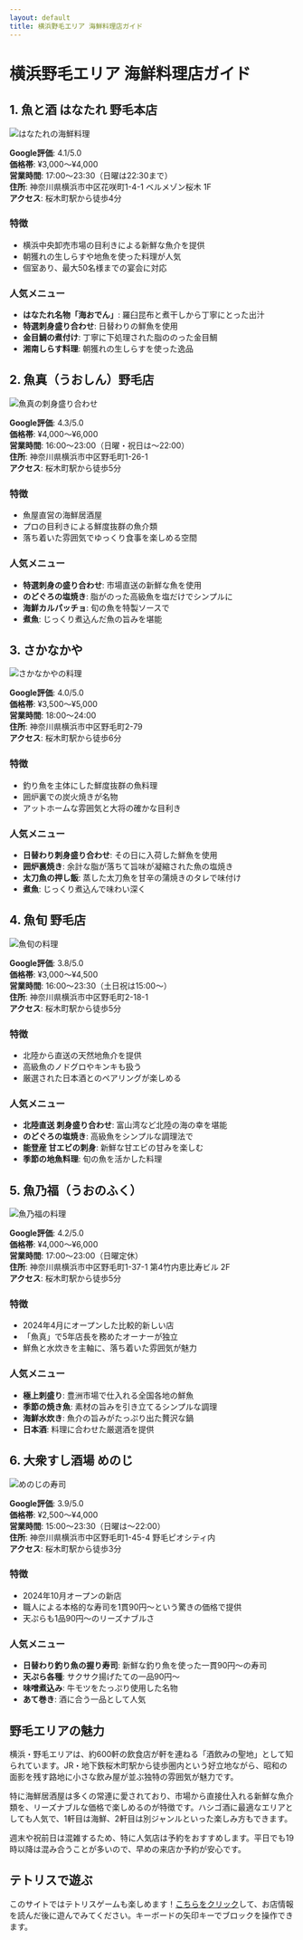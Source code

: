 ```yaml
---
layout: default
title: 横浜野毛エリア 海鮮料理店ガイド
---
```


# 横浜野毛エリア 海鮮料理店ガイド

## 1. 魚と酒 はなたれ 野毛本店
![はなたれの海鮮料理](https://s3-ap-northeast-1.amazonaws.com/thegate/2021/08/19/10/38/30/Hanatare-Noge-Honten-sashimi.jpg)

**Google評価**: 4.1/5.0  
**価格帯**: ¥3,000〜¥4,000  
**営業時間**: 17:00〜23:30（日曜は22:30まで）  
**住所**: 神奈川県横浜市中区花咲町1-4-1 ベルメゾン桜木 1F  
**アクセス**: 桜木町駅から徒歩4分  

### 特徴
- 横浜中央卸売市場の目利きによる新鮮な魚介を提供
- 朝獲れの生しらすや地魚を使った料理が人気
- 個室あり、最大50名様までの宴会に対応

### 人気メニュー
- **はなたれ名物「海おでん」**: 羅臼昆布と煮干しから丁寧にとった出汁
- **特選刺身盛り合わせ**: 日替わりの鮮魚を使用
- **金目鯛の煮付け**: 丁寧に下処理された脂ののった金目鯛
- **湘南しらす料理**: 朝獲れの生しらすを使った逸品

## 2. 魚真（うおしん）野毛店
![魚真の刺身盛り合わせ](https://encrypted-tbn0.gstatic.com/images?q=tbn:ANd9GcQY8nYOyZM8b-wr9wNRy8qj4_0MVSVEcLGbXA&usqp=CAU)

**Google評価**: 4.3/5.0  
**価格帯**: ¥4,000〜¥6,000  
**営業時間**: 16:00〜23:00（日曜・祝日は〜22:00）  
**住所**: 神奈川県横浜市中区野毛町1-26-1  
**アクセス**: 桜木町駅から徒歩5分  

### 特徴
- 魚屋直営の海鮮居酒屋
- プロの目利きによる鮮度抜群の魚介類
- 落ち着いた雰囲気でゆっくり食事を楽しめる空間

### 人気メニュー
- **特選刺身の盛り合わせ**: 市場直送の新鮮な魚を使用
- **のどぐろの塩焼き**: 脂がのった高級魚を塩だけでシンプルに
- **海鮮カルパッチョ**: 旬の魚を特製ソースで
- **煮魚**: じっくり煮込んだ魚の旨みを堪能

## 3. さかなかや
![さかなかやの料理](https://encrypted-tbn0.gstatic.com/images?q=tbn:ANd9GcT-JBdOZ0OYO3tHq6RsQ8vbYY3S6FBKQ4rFVQ&usqp=CAU)

**Google評価**: 4.0/5.0  
**価格帯**: ¥3,500〜¥5,000  
**営業時間**: 18:00〜24:00  
**住所**: 神奈川県横浜市中区野毛町2-79  
**アクセス**: 桜木町駅から徒歩6分  

### 特徴
- 釣り魚を主体にした鮮度抜群の魚料理
- 囲炉裏での炭火焼きが名物
- アットホームな雰囲気と大将の確かな目利き

### 人気メニュー
- **日替わり刺身盛り合わせ**: その日に入荷した鮮魚を使用
- **囲炉裏焼き**: 余計な脂が落ちて旨味が凝縮された魚の塩焼き
- **太刀魚の押し飯**: 蒸した太刀魚を甘辛の蒲焼きのタレで味付け
- **煮魚**: じっくり煮込んで味わい深く

## 4. 魚旬 野毛店
![魚旬の料理](https://encrypted-tbn0.gstatic.com/images?q=tbn:ANd9GcTQF9Iq4m33wMdV0J4oPsvnRRTFn5o9RoTJQw&usqp=CAU)

**Google評価**: 3.8/5.0  
**価格帯**: ¥3,000〜¥4,500  
**営業時間**: 16:00〜23:30（土日祝は15:00〜）  
**住所**: 神奈川県横浜市中区野毛町2-18-1  
**アクセス**: 桜木町駅から徒歩5分  

### 特徴
- 北陸から直送の天然地魚介を提供
- 高級魚のノドグロやキンキも扱う
- 厳選された日本酒とのペアリングが楽しめる

### 人気メニュー
- **北陸直送 刺身盛り合わせ**: 富山湾など北陸の海の幸を堪能
- **のどぐろの塩焼き**: 高級魚をシンプルな調理法で
- **能登産 甘エビの刺身**: 新鮮な甘エビの甘みを楽しむ
- **季節の地魚料理**: 旬の魚を活かした料理

## 5. 魚乃福（うおのふく）
![魚乃福の料理](https://encrypted-tbn0.gstatic.com/images?q=tbn:ANd9GcQZBZI27-aiqZOxg9qdPMWdCe9Zzf3fkVRhEA&usqp=CAU)

**Google評価**: 4.2/5.0  
**価格帯**: ¥4,000〜¥6,000  
**営業時間**: 17:00〜23:00（日曜定休）  
**住所**: 神奈川県横浜市中区野毛町1-37-1 第4竹内恵比寿ビル 2F  
**アクセス**: 桜木町駅から徒歩5分  

### 特徴
- 2024年4月にオープンした比較的新しい店
- 「魚真」で5年店長を務めたオーナーが独立
- 鮮魚と水炊きを主軸に、落ち着いた雰囲気が魅力

### 人気メニュー
- **極上刺盛り**: 豊洲市場で仕入れる全国各地の鮮魚
- **季節の焼き魚**: 素材の旨みを引き立てるシンプルな調理
- **海鮮水炊き**: 魚介の旨みがたっぷり出た贅沢な鍋
- **日本酒**: 料理に合わせた厳選酒を提供

## 6. 大衆すし酒場 めのじ
![めのじの寿司](https://encrypted-tbn0.gstatic.com/images?q=tbn:ANd9GcRn5QI0-sNXkPuX3J48gkY3KRe5YR0a4AvXiw&usqp=CAU)

**Google評価**: 3.9/5.0  
**価格帯**: ¥2,500〜¥4,000  
**営業時間**: 15:00〜23:30（日曜は〜22:00）  
**住所**: 神奈川県横浜市中区野毛町1-45-4 野毛ピオシティ内  
**アクセス**: 桜木町駅から徒歩3分  

### 特徴
- 2024年10月オープンの新店
- 職人による本格的な寿司を1貫90円〜という驚きの価格で提供
- 天ぷらも1品90円〜のリーズナブルさ

### 人気メニュー
- **日替わり釣り魚の握り寿司**: 新鮮な釣り魚を使った一貫90円〜の寿司
- **天ぷら各種**: サクサク揚げたての一品90円〜
- **味噌煮込み**: 牛モツをたっぷり使用した名物
- **あて巻き**: 酒に合う一品として人気

## 野毛エリアの魅力

横浜・野毛エリアは、約600軒の飲食店が軒を連ねる「酒飲みの聖地」として知られています。JR・地下鉄桜木町駅から徒歩圏内という好立地ながら、昭和の面影を残す路地に小さな飲み屋が並ぶ独特の雰囲気が魅力です。

特に海鮮居酒屋は多くの常連に愛されており、市場から直接仕入れる新鮮な魚介類を、リーズナブルな価格で楽しめるのが特徴です。ハシゴ酒に最適なエリアとしても人気で、1軒目は海鮮、2軒目は別ジャンルといった楽しみ方もできます。

週末や祝前日は混雑するため、特に人気店は予約をおすすめします。平日でも19時以降は混み合うことが多いので、早めの来店か予約が安心です。

## テトリスで遊ぶ

このサイトではテトリスゲームも楽しめます！[こちらをクリック](index.html#tetris-game)して、お店情報を読んだ後に遊んでみてください。キーボードの矢印キーでブロックを操作できます。